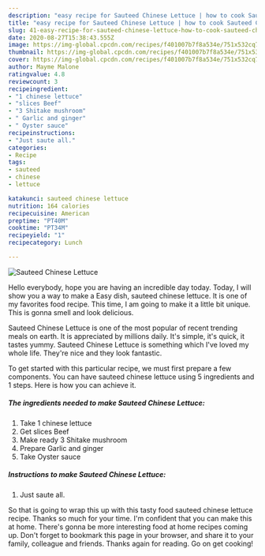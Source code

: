 ```yaml
---
description: "easy recipe for Sauteed Chinese Lettuce | how to cook Sauteed Chinese Lettuce"
title: "easy recipe for Sauteed Chinese Lettuce | how to cook Sauteed Chinese Lettuce"
slug: 41-easy-recipe-for-sauteed-chinese-lettuce-how-to-cook-sauteed-chinese-lettuce
date: 2020-08-27T15:38:43.555Z
image: https://img-global.cpcdn.com/recipes/f401007b7f8a534e/751x532cq70/sauteed-chinese-lettuce-recipe-main-photo.jpg
thumbnail: https://img-global.cpcdn.com/recipes/f401007b7f8a534e/751x532cq70/sauteed-chinese-lettuce-recipe-main-photo.jpg
cover: https://img-global.cpcdn.com/recipes/f401007b7f8a534e/751x532cq70/sauteed-chinese-lettuce-recipe-main-photo.jpg
author: Mayme Malone
ratingvalue: 4.8
reviewcount: 3
recipeingredient:
- "1 chinese lettuce"
- "slices Beef"
- "3 Shitake mushroom"
- " Garlic and ginger"
- " Oyster sauce"
recipeinstructions:
- "Just saute all."
categories:
- Recipe
tags:
- sauteed
- chinese
- lettuce

katakunci: sauteed chinese lettuce 
nutrition: 164 calories
recipecuisine: American
preptime: "PT40M"
cooktime: "PT34M"
recipeyield: "1"
recipecategory: Lunch

---
```



![Sauteed Chinese Lettuce](https://img-global.cpcdn.com/recipes/f401007b7f8a534e/751x532cq70/sauteed-chinese-lettuce-recipe-main-photo.jpg)

Hello everybody, hope you are having an incredible day today. Today, I will show you a way to make a Easy dish, sauteed chinese lettuce. It is one of my favorites food recipe. This time, I am going to make it a little bit unique. This is gonna smell and look delicious.



Sauteed Chinese Lettuce is one of the most popular of recent trending meals on earth. It is appreciated by millions daily. It's simple, it's quick, it tastes yummy. Sauteed Chinese Lettuce is something which I've loved my whole life. They're nice and they look fantastic.


To get started with this particular recipe, we must first prepare a few components. You can have sauteed chinese lettuce using 5 ingredients and 1 steps. Here is how you can achieve it.

<!--inarticleads1-->

##### The ingredients needed to make Sauteed Chinese Lettuce:

1. Take 1 chinese lettuce
1. Get slices Beef
1. Make ready 3 Shitake mushroom
1. Prepare  Garlic and ginger
1. Take  Oyster sauce




<!--inarticleads2-->

##### Instructions to make Sauteed Chinese Lettuce:

1. Just saute all.




So that is going to wrap this up with this tasty food sauteed chinese lettuce recipe. Thanks so much for your time. I'm confident that you can make this at home. There's gonna be more interesting food at home recipes coming up. Don't forget to bookmark this page in your browser, and share it to your family, colleague and friends. Thanks again for reading. Go on get cooking!
